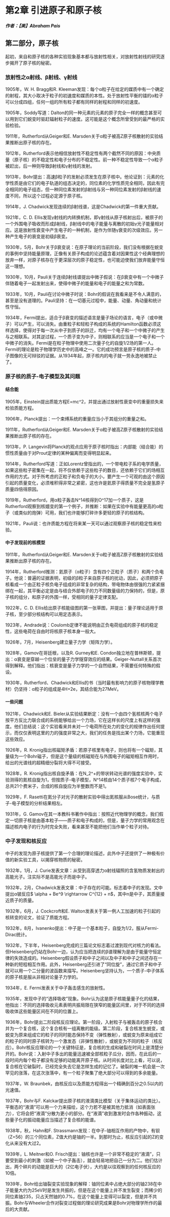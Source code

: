 # 第2章 引进原子和原子核
##### 作者：【美】Abraham Pais

## 第二部分，原子核

起初，来自和原子核的各种实验现象基本都与放射性相关，对放射性射线的研究逐步揭开了原子核的秘密。

### 放射性之α射线、β射线、γ射线

1905年，W. H. Bragg和R. Kleeman发现：每个α粒子在给定的媒质中有一个确定的射程，其大小取决于粒子的初速度和媒质的本性。处于放射性平衡的镭的α粒子可以分成四组，任何一组的所有粒子都有同样的射程和同样的初速度。

1905年，Soddy写道：Dalton的同一种元素的元素的原子完全一样的概念甚至可以用到它们蜕变时驱赶辐射粒子的速度。这可能是这个概念所曾受到的最严格的实验检验。

1911年，Rutherford从Geiger和E. Marsden关于α粒子被高Z原子核散射的实验结果推断出原子核的存在。

1912年，Rutherford表示他相信放射性不稳定性有两个截然不同的原因：中央质量（原子核）的不稳定性和电子分布的不稳定性。前一种不稳定性导致一个α粒子被赶出，后一种则导致β射线和γ射线的发射。

1913年，Bohr提出：高速β粒子的发射必须发生在原子核中。他论证到：元素的化学性质是由它们的电子轨道的组态决定的，同位素的化学性质完全相同，因此有完全相同的电子组态，但一种同位素发射的β射线与另一种同位素发射的β射线的速度不同，所以这个过程必定源于原子核。

1914年，J. Chadwick发现连续的β射线谱，这是Chadwick的第一件重大贡献。

1921年，C. D. Ellis发现γ射线的内转换机制，即γ射线从原子核射出后，被原子的一个外围电子吸收而形成β射线，β射线中的电子能量与离散的初始γ光子能量相对应。这是放射性衰变中产生电子的一种机制，是作为伴随γ衰变的次级效应。另一种产生电子的衰变是初级β衰变。

1930年，5月，Bohr关于β衰变说：在原子理论的当前阶段，我们没有根据在蜕变的事例中坚持能量原理，正像有关原子构成的论述蕴含着对因果性这个经典理想的放弃一样，对原子核存在于更深层次的原子稳定性，也可能迫使我们放弃能量守恒这一理想。

1930年，10月，Pauli关于连续β射线谱提出中微子假说：在β衰变中有一个中微子伴随着电子一起发射出来，使得中微子的能量和电子的能量之和为常数。

1933年，10月，Pauli在讨论中微子时说：Bohr的假说在我看来是不令人满意的，甚至是没有道理的。Pauli坚持：在一切基元过程中，能量、动量、角动量和统计性守恒。

1934年，Fermi提出，适合于β衰变的描述语言是量子场论的语言，电子（或中微子）可以产生，可以消失。由重粒子和轻粒子构成的系统的Hamilton函数必须这样选择，使得对于每一次从中子到质子的跃迁，均有一个电子和一个中微子的产生与之相联系。对其逆过程，一个质子变为中子，则相联系的应当是一个电子和一个中微子的消失。Fermi是在粒子物理中使用二次量子化的自旋1/2场的第一人。Fermi的理论是粒子物理学历史中的高峰之一。它的成功预言是原子核的质子-中子图像的无可辩驳的证据。从1934年起，原子核内的电子就一劳永逸地被禁止了。


### 原子核的质子-电子模型及其问题

#### 结合能

1905年，Einstein提出质能方程E=mc^2，并提出通过放射性衰变中的重量损失来检验质能方程。

1906年，Planck提出：一个束缚系统的重量应当小于其组分的重量之和。

1911年，Rutherford从Geiger和E. Marsden关于α粒子被高Z原子核散射的实验结果推断出原子核的存在。

1913年，P. Langevin将Planck的观点应用于原子核时指出：内部能（结合能）的惯性质量由于对Prout定律的某种偏离而变得明显起来。

1914年，Rutherford写道：正如Lorentz曾指出的，一个带电粒子系的电学质量，如果这些粒子密集在一起，将不仅依赖于这些粒子的数目，还依赖于它们的场相互作用的方式。对于所考虑的正粒子和负电子的大小，要产生一个可观的由这个原因引起的质量变化，必须堆积得非常之紧密，这也许是氦原子得质量不完全是氢原子质量四倍得原因。

1919年，Rutherford，用α粒子轰击N^14核得到O^17加一个质子，这是Rutherford观察到核嬗变的第一个例子，并推断：如果在实验中有能量更高的α粒子（或类似的炮弹）可用，我们也许能够打碎许多更轻的原子的核结构。

1921年，Pauli说：也许质能方程在将来某一天可以通过观察原子核的稳定性来检验。

#### 中子发现前的核模型

1911年，Rutherford从Geiger和E. Marsden关于α粒子被高Z原子核散射的实验结果推断出原子核的存在。

1914年，Rutherford推测：氦原子（α粒子）含有四个正粒子（质子）和两个负电子。他说：普遍的证据表明，初级的β粒子来自原子核的扰动，因此，必须把原子核看成一个由正粒子核负电子组成的非常复杂的结构，带电物体由很强的力紧紧捆绑在一起，其平衡必定是由与结合外部电子的力不同数量级的力保持的，但是，原子核的组分，和原子的外围一样，受相同的量子定律支配。

1922年，C. D. Ellis给出原子核能级图的第一张草图，并提出：量子理论适用于原子核，至少部分核结构可以用定态表示。

1923年，Andrade说：Coulomb定律不能说明由正负电荷组成的原子核的稳定性，这些电荷在自由时将核原子核本身一般大。

1926年，7月，Heisenberg建立量子力学（矩阵力学）。

1928年，Gamov在哥廷根，以及R. Gurney和E. Condon独立地在普林斯顿，提出：α衰变是穿越一个位垒的量子力学隧穿效应的结果。Geiger-Nuttall关系首次得到解释。他们指出：核衰变是量子力学的一个自然结果，不需要任何特殊的假设。

1930年，Rutherford、Chadwick和Ellis的书（当时最有影响力的原子核物理学教材）仍坚持：α粒子的组成是4H+2e，其结合能为27MeV。

#### 一些问题

1921年，Chadwick和E. Bieler从实验结果断定：没有一个由四个氢核核两个电子按平方反比力联合成的系统能够给出一个力场，它在这样长的尺度上有这样的强度。他们总结说：这个实验看来并未对一个电荷所在处力的变化的规律作出任何提示，而仅仅表明这里的力的强度非常之大，我们的任务是找出某个力场，它能重现这些效应。

1926年，R. Kronig指出核磁矩矛盾：若原子核里有电子，则也将有一个磁矩，其量级为一个Bohr磁子，但是这个量级的核磁矩在与外围电子的磁矩相互作用时，给出的光谱线的超精细分裂将大得不可接受。

1928年，R. Kronig指出核自旋矛盾：在N_2^+的带状转动光谱的强度实验中，实验测得的氮核自旋为1，但按质子-电子模型，N^14核由14个质子核7个电子构成，总共21个费米子，合成的核自旋应为半整数而不是1。

1929年，F. Rasetti在氮分子对光子的散射实验中得出氮核服从Bose统计，与质子-电子模型的分析结果相左。

1931年，G. Gamov在其一本教科书著作中指出：按照近代物理学的概念，我们假定一切原子核是由基本粒子——质子和电子构成的，但是，量子力学的常用观念在描述核内电子的行为时完全失败，看来甚至不能把他们当作单个粒子对待。

### 中子发现和核反应

中子的发现为原子核提供了第一个合理的理论描述，此外中子还提供了一种极有价值的新实验工具，以揭穿核物质的秘密。

1932年，1月，J. Curie发表文章：从受到高穿透力α射线辐照的含氢物质发射出的高能光子。注实际不是高能光子而是中子。

1932年，2月，Chadwick发表文章：中子存在的可能。标志着中子的发现。文中提出α铍反应$ \alpha + Be^9 \rightarrow C^{12} + n$，其中n是中子，其质量接近质子的质量。

1932年，6月，J. Cockcroft和E. Walton发表关于第一例人工加速的粒子引起的核转变的论文，验证了质能方程。

1932年，8月，Ivanenko提出：中子是一个基本粒子，自旋为1/2，服从Fermi-Dirac统计。

1932年，下半年，Heisenberg完成的三篇论文标志着过渡到现代对核力的看法。但Heisenberg仍站在Bohr一边，认为应当把连续的β谱理解为是由于能量守恒定律的失效造成的。Heisenberg假设质子和中子之间以及中子和中子之间还存在一种新的短程相互作用。此外，Heisenberg还引进了“同位旋”，通过它质子和中子就可以用一个二分量的波函数来描写。Heisenberg坚持认为，一个质子-中子体系的原子核是服从非相对论量子力学的。

1934年，E. Fermi发表关于中子轰击感生的放射性。

1935年，发现中子的“选择吸收”现象。Bohr认为这是原子核能量量子化的结果，他指出：不同的选择吸收元素表明共振局限在狭窄的能量区间里，对于不同的选择吸收体这些能量区间在不同的位置上。

1936年，Bohr提出二阶段核反应理论。第一阶段，入射粒子与被轰击的原子核合并为一个复合核，这个复合核有一组离散的能级。第二阶段，复合核发生蜕变，或蜕变为原来组成它的粒子的同时能态保持不变（弹性散射），或蜕变为原来组成它的粒子的同时原子核转为一个激发态（非弹性散射），或蜕变为不同的粒子（核反应）。Bohr核反应理论的一个关键特征是，复合核的生成和破裂在时间上是清楚分开的。Bohr说：入射中子多出的能量迅速被全部核粒子瓜分，因而，在此后的一段时间内每个粒子都没有足够的动能离开原子核。从时间长度对比上看，可以说，复合核在它破裂时，已经完全失去它是怎样生成的记忆了。破裂的唯一机会是一次罕见的涨落，在这次涨落中，有一个粒子聚集了绝大部分可以得到的多余能量。

1937年，W. Braunbek，由核反应以及质能方程得出一个精确到百分之0.5以内的光速值。

1937年，Bohr与F. Kalckar提出原子核的液滴类比模型（关于集体运动的类比）。平衡态的“液滴”可以用一个力来描绘，这个力若不是被其他力抵消（如表面张力），它将会把“液滴”分散为更小的部分。在“液滴”收到激发时会作各种振动，这些量子化的振动能量应当描述了复合核的能谱。

1938年，秋，Hahn和F. Strassmann发现：在中子-铀相互作用的产物中，有钡（Z=56）的三个同位素，Z值大约是铀的一半。到那时为止，核反应引起的Z的变化从来没有大过2。

1939年，L. Meitner和O. Frisch提出：铀核也许是一个非常不稳定的“液滴”，只要受到最小的刺激（如被一个中子轰击），就会轻易地把自己一分为二。他们估计出，两个碎片的动能是巨大的（2亿电子伏），大约是以往观察到的任何核反应的10倍。

1939年，Bohr给出铀裂变实验现象的解释：铀同位素中占绝大部分的铀238在中子能量大约为25eV时是发生共振的，但是在这个能量上并不发生裂变；而稀少的同位素铀235，只占天然铀的0.7%，在这个能量上变得可以裂变，但是并不共振。Bohr与Wheeler合作对裂变过程做的理论研究成果是Bohr对物理学所作的最后的大贡献。
